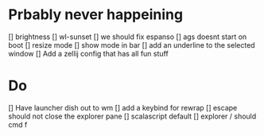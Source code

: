 # Prbably never happeining
[] brightness
[] wl-sunset
[] we should fix espanso
[] ags doesnt start on boot
[] resize mode
[] show mode in bar
[] add an underline to the selected window
[] Add a zellij config that has all fun stuff

# Do
[] Have launcher dish out to wm
[] add a keybind for rewrap
[] escape should not close the explorer pane
[] scalascript default
[] explorer / should cmd f
